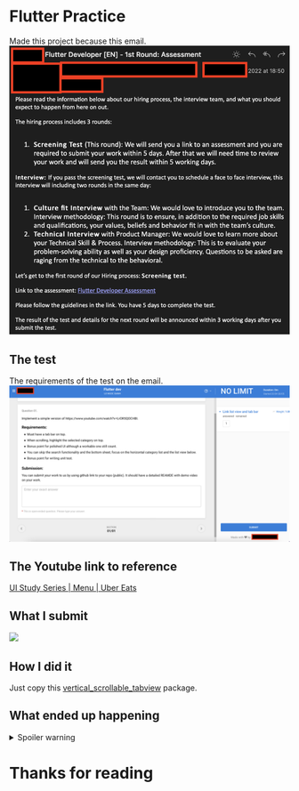 # Flutter Practice

Made this project because this email.
![](/assets/images/email.png)  

## The test
The requirements of the test on the email.
![](/assets/images/test.png)  

## The Youtube link to reference
[UI Study Series | Menu | Uber Eats](https://youtu.be/LrOR5QOCHBI)

## What I submit
![](demo.gif)  

## How I did it
Just copy this [vertical_scrollable_tabview](https://pub.dev/packages/vertical_scrollable_tabview) package.

## What ended up happening
<details>
  <summary>Spoiler warning</summary>
  They ghosted me. LMAO.
</details>

# Thanks for reading